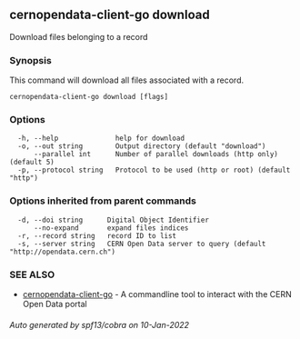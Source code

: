 ## cernopendata-client-go download

Download files belonging to a record

### Synopsis

This command will download all files associated
with a record.

```
cernopendata-client-go download [flags]
```

### Options

```
  -h, --help              help for download
  -o, --out string        Output directory (default "download")
      --parallel int      Number of parallel downloads (http only) (default 5)
  -p, --protocol string   Protocol to be used (http or root) (default "http")
```

### Options inherited from parent commands

```
  -d, --doi string      Digital Object Identifier
      --no-expand       expand files indices
  -r, --record string   record ID to list
  -s, --server string   CERN Open Data server to query (default "http://opendata.cern.ch")
```

### SEE ALSO

* [cernopendata-client-go](cernopendata-client-go.md)	 - A commandline tool to interact with the CERN Open Data portal

###### Auto generated by spf13/cobra on 10-Jan-2022

